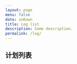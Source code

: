 ```yaml
---
layout: page
menu: false
date: unKown
title: Log list
description: Some description.
permalink: /log/
---
```


## 计划列表

### 
